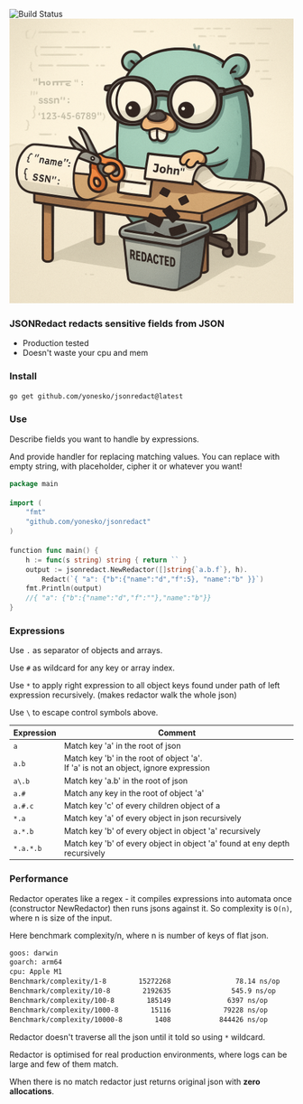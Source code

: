 ![Build Status](https://github.com/yonesko/jsonredact/actions/workflows/go.yml/badge.svg)
![img.png](img.png)

### JSONRedact redacts sensitive fields from JSON

* Production tested
* Doesn't waste your cpu and mem

### Install

```bash
go get github.com/yonesko/jsonredact@latest
```

### Use

Describe fields you want to handle by expressions.

And provide handler for replacing matching values.
You can replace with empty string, with placeholder, cipher it or whatever you want!

```go
package main

import (
	"fmt"
	"github.com/yonesko/jsonredact"
)

function func main() {
	h := func(s string) string { return `` }
	output := jsonredact.NewRedactor([]string{`a.b.f`}, h).
		Redact(`{ "a": {"b":{"name":"d","f":5}, "name":"b" }}`)
	fmt.Println(output)
	//{ "a": {"b":{"name":"d","f":""},"name":"b"}}
}

```

### Expressions

Use `.` as separator of objects and arrays.

Use `#` as wildcard for any key or array index.

Use `*` to apply right expression to all object keys found under path of left expression recursively. (makes redactor
walk the whole json)

Use `\` to escape control symbols above.

| Expression | Comment                                                                                  |
|------------|------------------------------------------------------------------------------------------|
| `a`        | Match key 'a' in the root of json                                                        |
| `a.b`      | Match key 'b' in the root of object 'a'. <br/>If 'a' is not an object, ignore expression |
| `a\.b`     | Match key 'a.b' in the root of json                                                      |
| `a.#`      | Match any key in the root of object 'a'                                                  |
| `a.#.c`    | Match key 'c' of every children object of a                                              |
| `*.a`      | Match key 'a' of every object in json recursively                                        |
| `a.*.b`    | Match key 'b' of every object in object 'a' recursively                                  |
| `*.a.*.b`  | Match key 'b' of every object in object 'a' found at eny depth recursively               |

### Performance

Redactor operates like a regex - it compiles expressions into automata once (constructor NewRedactor) then runs jsons
against it. So complexity is
`O(n)`, where n is size of the input.

Here benchmark complexity/n, where n is number of keys of flat json.

```bash
goos: darwin
goarch: arm64
cpu: Apple M1
Benchmark/complexity/1-8        15272268                78.14 ns/op            0 B/op          0 allocs/op
Benchmark/complexity/10-8        2192635               545.9 ns/op             0 B/op          0 allocs/op
Benchmark/complexity/100-8        185149              6397 ns/op               0 B/op          0 allocs/op
Benchmark/complexity/1000-8        15116             79228 ns/op               0 B/op          0 allocs/op
Benchmark/complexity/10000-8        1408            844426 ns/op               0 B/op          0 allocs/op
```

Redactor doesn't traverse all the json until it told so using `*` wildcard.

Redactor is optimised for real production environments, where logs can be large and few of them match.

When there is no
match redactor just returns original json with **zero allocations**.
